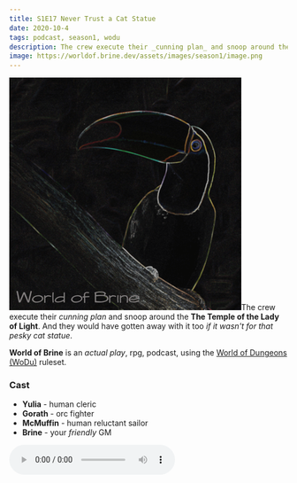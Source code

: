 ```yaml
---
title: S1E17 Never Trust a Cat Statue
date: 2020-10-4
tags: podcast, season1, wodu
description: The crew execute their _cunning plan_ and snoop around the **The Temple of the Lady of Light**. And they would have gotten away with it too _if it wasn't for that pesky cat statue_.
image: https://worldof.brine.dev/assets/images/season1/image.png
---
```


![thumb](assets/images/season1/image.png)The crew execute their _cunning plan_ and snoop around the **The Temple of the Lady of Light**. And they would have gotten away with it too _if it wasn't for that pesky cat statue_.

**World of Brine** is an _actual play_, rpg, podcast, using the [World of Dungeons (WoDu)](http://www.onesevendesign.com/dw/world_of_dungeons_1979.pdf) ruleset.

<break>

### Cast
- **Yulia** - human cleric
- **Gorath** - orc fighter
- **McMuffin** - human reluctant sailor
- **Brine** - your _friendly_ GM

<audio controls src="https://archive.org/download/s1e9-cloud_city/s1e17-never_trust_a_cat_statue.mp3"></audio>
